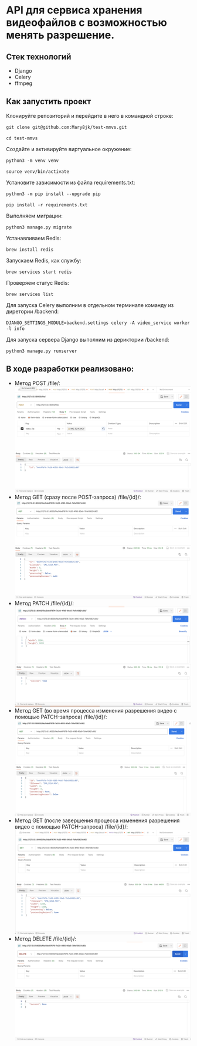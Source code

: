 # API для сервиса хранения видеофайлов с возможностью менять разрешение. #

## Стек технологий ##
+ Django
+ Celery
+ ffmpeg

## Как запустить проект
Клонируйте репозиторий и перейдите в него в командной строке:
```
git clone git@github.com:Mary8jk/test-mmvs.git
```

```
cd test-mmvs
```

Cоздайте и активируйте виртуальное окружение:

```
python3 -m venv venv
```

```
source venv/bin/activate
```

Установите зависимости из файла requirements.txt:

```
python3 -m pip install --upgrade pip
```

```
pip install -r requirements.txt
```

Выполняем миграции:

```
python3 manage.py migrate
```

Устанавливаем Redis:

```
brew install redis
```

Запускаем Redis, как службу:

```
brew services start redis
```

Проверяем статус Redis:

```
brew services list
```

Для запуска Celery выполним в отдельном терминале команду из диретории /backend:

```
DJANGO_SETTINGS_MODULE=backend.settings celery -A video_service worker -l info
```

Для запуска сервера Django выполним из дериктории /backend:

```
python3 manage.py runserver
```


## В ходе разработки реализовано: ##
- Метод POST /file/:
![1](images/1.png)
- Метод GET (сразу после POST-запроса) /file/{id}/:
![2](images/2.png)
- Метод PATCH /file/{id}/:
![3](images/3.png)
- Метод GET (во время процесса изменения разрешения видео с помощью PATCH-запроса) /file/{id}/:
![4](images/4.png)
- Метод GET (после завершения процесса изменения разрешения видео с помощью PATCH-запроса) /file/{id}/:
![5](images/5.png)
- Метод DELETE /file/{id}/:
![6](images/6.png)


